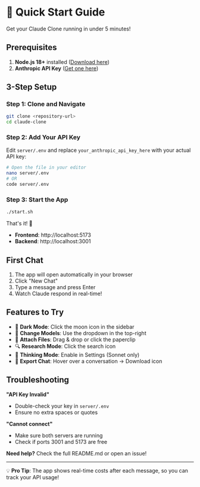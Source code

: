 # 🚀 Quick Start Guide

Get your Claude Clone running in under 5 minutes!

## Prerequisites

1. **Node.js 18+** installed ([Download here](https://nodejs.org/))
2. **Anthropic API Key** ([Get one here](https://console.anthropic.com/))

## 3-Step Setup

### Step 1: Clone and Navigate
```bash
git clone <repository-url>
cd claude-clone
```

### Step 2: Add Your API Key
Edit `server/.env` and replace `your_anthropic_api_key_here` with your actual API key:
```bash
# Open the file in your editor
nano server/.env
# OR
code server/.env
```

### Step 3: Start the App
```bash
./start.sh
```

That's it! 🎉

- **Frontend**: http://localhost:5173
- **Backend**: http://localhost:3001

## First Chat

1. The app will open automatically in your browser
2. Click "New Chat"
3. Type a message and press Enter
4. Watch Claude respond in real-time!

## Features to Try

- 🎨 **Dark Mode**: Click the moon icon in the sidebar
- 🤖 **Change Models**: Use the dropdown in the top-right
- 📎 **Attach Files**: Drag & drop or click the paperclip
- 🔍 **Research Mode**: Click the search icon
- 💭 **Thinking Mode**: Enable in Settings (Sonnet only)
- 💾 **Export Chat**: Hover over a conversation → Download icon

## Troubleshooting

**"API Key Invalid"**
- Double-check your key in `server/.env`
- Ensure no extra spaces or quotes

**"Cannot connect"**
- Make sure both servers are running
- Check if ports 3001 and 5173 are free

**Need help?** Check the full README.md or open an issue!

---

💡 **Pro Tip**: The app shows real-time costs after each message, so you can track your API usage!